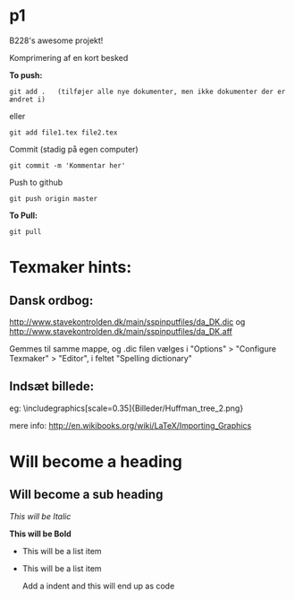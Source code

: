 p1
==

B228's awesome projekt!

Komprimering af en kort besked



**To push:**

	git add . 	(tilføjer alle nye dokumenter, men ikke dokumenter der er ændret i)

eller	

	git add file1.tex file2.tex

Commit (stadig på egen computer)

	git commit -m 'Kommentar her'

Push to github

	git push origin master


**To Pull:**

	git pull	


Texmaker hints:
==
Dansk ordbog:
--

http://www.stavekontrolden.dk/main/sspinputfiles/da_DK.dic
og
http://www.stavekontrolden.dk/main/sspinputfiles/da_DK.aff

Gemmes til samme mappe, og .dic filen vælges i "Options" > "Configure Texmaker" > "Editor", i feltet "Spelling dictionary"


Indsæt billede:
--
eg:
	\includegraphics[scale=0.35]{Billeder/Huffman_tree_2.png}

mere info:
http://en.wikibooks.org/wiki/LaTeX/Importing_Graphics


Will become a heading
==============

Will become a sub heading
--------------

*This will be Italic*

**This will be Bold**

- This will be a list item
- This will be a list item

	Add a indent and this will end up as code

